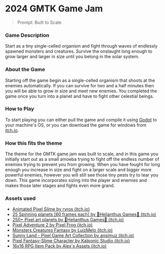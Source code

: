 # 2024 GMTK Game Jam

> Prompt: Built to Scale

### Game Description

Start as a tiny single-celled organism and fight through waves of endlessly spawned monsters and creatures. Survive the onslaught long enough to grow larger and larger in size until you belong in the solar system.

### About the Game

Starting off the game begin as a single-celled organism that shoots at the enemies automatically. If you can survive for two and a half minutes then you will be able to grow in size and meet new enemies. You completed the game once you turn into a planet and have to fight other celestial beings.

### How to Play

To start playing you can either pull the game and compile it using [Godot](https://godotengine.org/) to your machine's OS, or you can download the game for windows from [itch.io](https://therealtvmanager.itch.io/i-dont-want-to-be-single-celled-anymore).

### How this fits the theme

The theme for the GMTK game jam was built to scale, and in this game you initially start out as a small amoeba trying to fight off the endless number of enemies trying to prevent you from growing. When you have fought for long enough you increase in size and fight on a larger scale and bigger more powerful enemies, however you will still see those tiny pests try to tear you down. This game incorporates sizing into the player and enemies and makes those later stages and fights even more grand.

### Assets used

- [Animated Pixel Slime by rvros (itch.io)](https://rvros.itch.io/pixel-art-animated-slime)
- [25 Spinning planets [60 frames each] by 🌻Helianthus Games🌻 (itch.io)](https://helianthus-games.itch.io/animated-pixel-art-planets)
- [250+ Pixel art planets by 🌻Helianthus Games🌻 (itch.io)](https://helianthus-games.itch.io/pixel-art-planets)
- [Pixel Adventure 2 by Pixel Frog (itch.io)](https://pixelfrog-assets.itch.io/pixel-adventure-2)
- [Monsters Creatures Fantasy by LuizMelo (itch.io)](https://luizmelo.itch.io/monsters-creatures-fantasy)
- [Sunny Land - Pixel Game Art Collection by ansimuz (itch.io)](https://ansimuz.itch.io/sunny-land-pixel-game-art)
- [Pixel Fantasy-Slime Character by Kalponic Studio (itch.io)](https://kalponic-studio.itch.io/pixel-fantasy-slime-character)
- [16x16 RPG Item Pack by Alex's Assets (itch.io)](https://alexs-assets.itch.io/16x16-rpg-item-pack)




